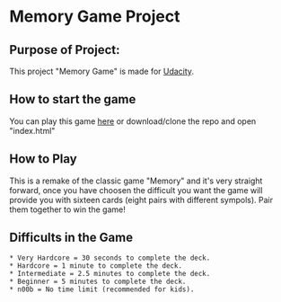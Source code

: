 # Memory Game Project

## Purpose of Project:
This project "Memory Game" is made for [Udacity](http://udacity.com/).

## How to start the game
You can play this game [here](http://lonniedesign.com/udacity/memory-game/) or download/clone the repo and open "index.html"

## How to Play
This is a remake of the classic game "Memory" and it's very straight forward, once you have choosen the difficult you want the game will provide you with sixteen cards (eight pairs with different sympols). Pair them together to win the game!

## Difficults in the Game
    * Very Hardcore = 30 seconds to complete the deck.
    * Hardcore = 1 minute to complete the deck.
    * Intermediate = 2.5 minutes to complete the deck.
    * Beginner = 5 minutes to complete the deck.
    * n00b = No time limit (recommended for kids).
